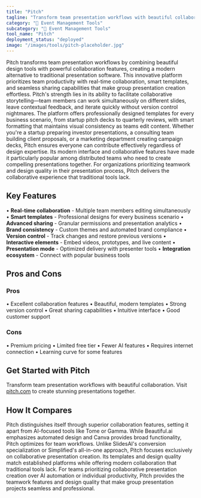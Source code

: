 ```yaml
---
title: "Pitch"
tagline: "Transform team presentation workflows with beautiful collaboration. Visit [pitch.com](https://pitch.com) to create stunning presentations together...."
category: "🎪 Event Management Tools"
subcategory: "🎪 Event Management Tools"
tool_name: "Pitch"
deployment_status: "deployed"
image: "/images/tools/pitch-placeholder.jpg"
---
```

Pitch transforms team presentation workflows by combining beautiful design tools with powerful collaboration features, creating a modern alternative to traditional presentation software. This innovative platform prioritizes team productivity with real-time collaboration, smart templates, and seamless sharing capabilities that make group presentation creation effortless. Pitch's strength lies in its ability to facilitate collaborative storytelling—team members can work simultaneously on different slides, leave contextual feedback, and iterate quickly without version control nightmares. The platform offers professionally designed templates for every business scenario, from startup pitch decks to quarterly reviews, with smart formatting that maintains visual consistency as teams edit content. Whether you're a startup preparing investor presentations, a consulting team building client proposals, or a marketing department creating campaign decks, Pitch ensures everyone can contribute effectively regardless of design expertise. Its modern interface and collaborative features have made it particularly popular among distributed teams who need to create compelling presentations together. For organizations prioritizing teamwork and design quality in their presentation process, Pitch delivers the collaborative experience that traditional tools lack.

## Key Features

• **Real-time collaboration** - Multiple team members editing simultaneously
• **Smart templates** - Professional designs for every business scenario
• **Advanced sharing** - Granular permissions and presentation analytics
• **Brand consistency** - Custom themes and automated brand compliance
• **Version control** - Track changes and restore previous versions
• **Interactive elements** - Embed videos, prototypes, and live content
• **Presentation mode** - Optimized delivery with presenter tools
• **Integration ecosystem** - Connect with popular business tools

## Pros and Cons

### Pros
• Excellent collaboration features
• Beautiful, modern templates
• Strong version control
• Great sharing capabilities
• Intuitive interface
• Good customer support

### Cons
• Premium pricing
• Limited free tier
• Fewer AI features
• Requires internet connection
• Learning curve for some features

## Get Started with Pitch

Transform team presentation workflows with beautiful collaboration. Visit [pitch.com](https://pitch.com) to create stunning presentations together.

## How It Compares

Pitch distinguishes itself through superior collaboration features, setting it apart from AI-focused tools like Tome or Gamma. While Beautiful.ai emphasizes automated design and Canva provides broad functionality, Pitch optimizes for team workflows. Unlike SlidesAI's conversion specialization or Simplified's all-in-one approach, Pitch focuses exclusively on collaborative presentation creation. Its templates and design quality match established platforms while offering modern collaboration that traditional tools lack. For teams prioritizing collaborative presentation creation over AI automation or individual productivity, Pitch provides the teamwork features and design quality that make group presentation projects seamless and professional.